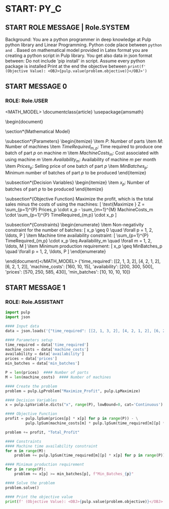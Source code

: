 # START: PY_C 
## START ROLE MESSAGE | Role.SYSTEM 
Background: You are a python programmer in deep knowledge at Pulp python library and Linear Programming. Python code place between ```python and ```. Based on mathematical model provided in Latex format you are creating a python script in Pulp library. You get also data in json format between: <DATA></DATA> Do not include 'pip install' in script. Assume every python package is installed Print at the end the objective between <OBJ></OBJ> `print(f' (Objective Value): <OBJ>{pulp.value(problem.objective)}</OBJ>')` 
## START MESSAGE 0 
### ROLE: Role.USER
<MATH_MODEL>
\documentclass{article}
\usepackage{amsmath}

\begin{document}

\section*{Mathematical Model}

\subsection*{Parameters}
\begin{itemize}
    \item $P$: Number of parts
    \item $M$: Number of machines
    \item $TimeRequired_{m,p}$: Time required to produce one batch of part $p$ on machine $m$
    \item $MachineCosts_m$: Cost associated with using machine $m$
    \item $Availability_m$: Availability of machine $m$ per month
    \item $Prices_p$: Selling price of one batch of part $p$
    \item $MinBatches_p$: Minimum number of batches of part $p$ to be produced
\end{itemize}

\subsection*{Decision Variables}
\begin{itemize}
    \item $x_p$: Number of batches of part $p$ to be produced
\end{itemize}

\subsection*{Objective Function}
Maximize the profit, which is the total sales minus the costs of using the machines:
\[
\text{Maximize } Z = \sum_{p=1}^{P} Prices_p \cdot x_p - \sum_{m=1}^{M} MachineCosts_m \cdot \sum_{p=1}^{P} TimeRequired_{m,p} \cdot x_p
\]

\subsection*{Constraints}
\begin{enumerate}
    \item Non-negativity constraint for the number of batches:
    \[
    x_p \geq 0 \quad \forall p = 1, 2, \ldots, P
    \]
    \item Machine time availability constraint:
    \[
    \sum_{p=1}^{P} TimeRequired_{m,p} \cdot x_p \leq Availability_m \quad \forall m = 1, 2, \ldots, M
    \]
    \item Minimum production requirement:
    \[
    x_p \geq MinBatches_p \quad \forall p = 1, 2, \ldots, P
    \]
\end{enumerate}

\end{document}</MATH_MODEL>
<DATA>
{'time_required': [[2, 1, 3, 2], [4, 2, 1, 2], [6, 2, 1, 2]], 'machine_costs': [160, 10, 15], 'availability': [200, 300, 500], 'prices': [570, 250, 585, 430], 'min_batches': [10, 10, 10, 10]}</DATA>


## START MESSAGE 1 
### ROLE: Role.ASSISTANT
```python
import pulp
import json

#### Input data
data = json.loads('{"time_required": [[2, 1, 3, 2], [4, 2, 1, 2], [6, 2, 1, 2]], "machine_costs": [160, 10, 15], "availability": [200, 300, 500], "prices": [570, 250, 585, 430], "min_batches": [10, 10, 10, 10]}')

#### Parameters setup
time_required = data['time_required']
machine_costs = data['machine_costs']
availability = data['availability']
prices = data['prices']
min_batches = data['min_batches']

P = len(prices)  #### Number of parts
M = len(machine_costs)  #### Number of machines

#### Create the problem
problem = pulp.LpProblem("Maximize_Profit", pulp.LpMaximize)

#### Decision Variables
x = pulp.LpVariable.dicts("x", range(P), lowBound=0, cat='Continuous')

#### Objective Function
profit = pulp.lpSum(prices[p] * x[p] for p in range(P)) - \
         pulp.lpSum(machine_costs[m] * pulp.lpSum(time_required[m][p] * x[p] for p in range(P)) for m in range(M))

problem += profit, "Total_Profit"

#### Constraints
#### Machine time availability constraint
for m in range(M):
    problem += pulp.lpSum(time_required[m][p] * x[p] for p in range(P)) <= availability[m], f"Machine_Availability_{m}"

#### Minimum production requirement
for p in range(P):
    problem += x[p] >= min_batches[p], f"Min_Batches_{p}"

#### Solve the problem
problem.solve()

#### Print the objective value
print(f' (Objective Value): <OBJ>{pulp.value(problem.objective)}</OBJ>')
```

